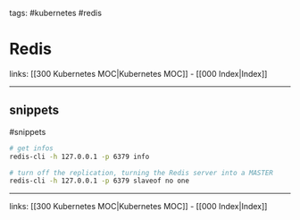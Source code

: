 tags: #kubernetes #redis

# Redis

links: [[300 Kubernetes MOC|Kubernetes MOC]] - [[000 Index|Index]]

---

## snippets
#snippets 

```bash
# get infos
redis-cli -h 127.0.0.1 -p 6379 info

# turn off the replication, turning the Redis server into a MASTER 
redis-cli -h 127.0.0.1 -p 6379 slaveof no one
```

---
links: [[300 Kubernetes MOC|Kubernetes MOC]] - [[000 Index|Index]]